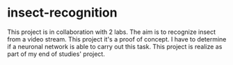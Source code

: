# insect-recognition
This project is in collaboration with 2 labs. The aim is to recognize insect from a video stream. This project it's a proof of concept. I have to determine if a neuronal network is able to carry out this task. This project is realize as part of my end of studies' project.

